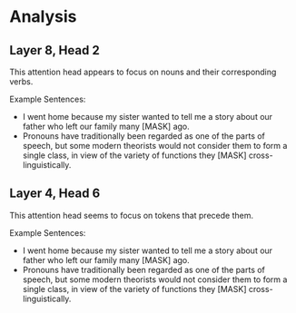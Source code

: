 # Analysis

## Layer 8, Head 2
This attention head appears to focus on nouns and their corresponding verbs.

Example Sentences:
- I went home because my sister wanted to tell me a story about our father who left our family many [MASK] ago.
- Pronouns have traditionally been regarded as one of the parts of speech, but some modern theorists would not consider them to form a single class, in view of the variety of functions they [MASK] cross-linguistically.

## Layer 4, Head 6
This attention head seems to focus on tokens that precede them.

Example Sentences:
- I went home because my sister wanted to tell me a story about our father who left our family many [MASK] ago.
- Pronouns have traditionally been regarded as one of the parts of speech, but some modern theorists would not consider them to form a single class, in view of the variety of functions they [MASK] cross-linguistically.


